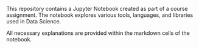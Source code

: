 This repository contains a Jupyter Notebook created as part of a course assignment. The notebook explores various tools, languages, and libraries used in Data Science.

All necessary explanations are provided within the markdown cells of the notebook.
